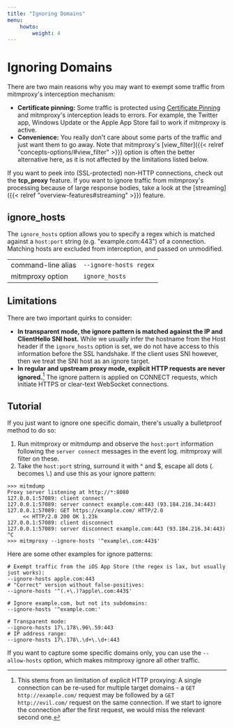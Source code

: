 ```yaml
---
title: "Ignoring Domains"
menu:
    howto:
        weight: 4
---
```


# Ignoring Domains

There are two main reasons why you may want to exempt some traffic from
mitmproxy's interception mechanism:

- **Certificate pinning:** Some traffic is protected using [Certificate
  Pinning](https://security.stackexchange.com/questions/29988/what-is-certificate-pinning)
  and mitmproxy's interception leads to errors. For example, the Twitter app,
  Windows Update or the Apple App Store fail to work if mitmproxy is active.
- **Convenience:** You really don't care about some parts of the traffic and
  just want them to go away. Note that mitmproxy's [view_filter]({{< relref "concepts-options/#view_filter" >}}) option is often the better alternative here, as it is not affected by the limitations listed below.

If you want to peek into (SSL-protected) non-HTTP connections, check out the
**tcp_proxy** feature. If you want to ignore traffic from mitmproxy's processing
because of large response bodies, take a look at the [streaming]({{< relref "overview-features#streaming" >}}) feature.

## ignore_hosts

The `ignore_hosts` option allows you to specify a regex which is matched against
a `host:port` string (e.g. "example.com:443") of a connection. Matching hosts
are excluded from interception, and passed on unmodified.

|                    |                                                                    |
| ------------------ | ------------------------------------------------------------------ |
| command-line alias | `--ignore-hosts regex`                                             |
| mitmproxy option   | `ignore_hosts` |

## Limitations

There are two important quirks to consider:

- **In transparent mode, the ignore pattern is matched against the IP and
  ClientHello SNI host.** While we usually infer the hostname from the Host
  header if the `ignore_hosts` option is set, we do not have access to this
  information before the SSL handshake. If the client uses SNI however, then we
  treat the SNI host as an ignore target.
- **In regular and upstream proxy mode, explicit HTTP requests are never
  ignored.**[^1] The ignore pattern is applied on CONNECT requests, which
  initiate HTTPS or clear-text WebSocket connections.

## Tutorial

If you just want to ignore one specific domain, there's usually a bulletproof
method to do so:

1. Run mitmproxy or mitmdump and observe the `host:port`
   information following the `server connect` messages in the event log.
   mitmproxy will filter on these.
2. Take the `host:port` string, surround it with ^ and $, escape all dots (.
    becomes \\.) and use this as your ignore pattern:

```
>>> mitmdump
Proxy server listening at http://*:8080
127.0.0.1:57089: client connect
127.0.0.1:57089: server connect example.com:443 (93.184.216.34:443)
127.0.0.1:57089: GET https://example.com/ HTTP/2.0
     << HTTP/2.0 200 OK 1.23k
127.0.0.1:57089: client disconnect
127.0.0.1:57089: server disconnect example.com:443 (93.184.216.34:443)
^C
>>> mitmproxy --ignore-hosts '^example\.com:443$'
```

Here are some other examples for ignore patterns:

```
# Exempt traffic from the iOS App Store (the regex is lax, but usually just works):
--ignore-hosts apple.com:443
# "Correct" version without false-positives:
--ignore-hosts '^(.+\.)?apple\.com:443$'

# Ignore example.com, but not its subdomains:
--ignore-hosts '^example.com:'

# Transparent mode:
--ignore-hosts 17\.178\.96\.59:443
# IP address range:
--ignore-hosts 17\.178\.\d+\.\d+:443
```

If you want to capture some specific domains only, you can use the `--allow-hosts` option, which makes mitmproxy
ignore all other traffic.

[^1]: This stems from an limitation of explicit HTTP proxying: A single connection
      can be re-used for multiple target domains - a `GET http://example.com/`
      request may be followed by a `GET http://evil.com/` request on the same
      connection. If we start to ignore the connection after the first request, we
      would miss the relevant second one.
